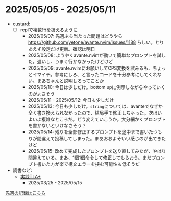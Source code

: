 # 2025/05/05 - 2025/05/11

- custard:
    - [ ] replで複数行を扱えるように
        - 2025/05/07: 先週ぶち当たった問題はどうやら <https://github.com/yetone/avante.nvim/issues/1188> らしい。とりあえず設定だけ更新。確認は明日
        - 2025/05/08: ようやくavante.nvimが動いて簡単なプロンプトを試した。遅いし、うまく行かなかったけどけど
        - 2025/05/09: avante.nvimにお願いしてCPS変換を試みるも、ちょっとイマイチ。参考にしろ、と言ったコードを十分参考にしてくれない。まあちゃんと説明しろってことか
        - 2025/05/10: 今日は少しだけ。bottom upに例示しながらやっていくのがよさそう
        - 2025/05/11 - 2025/05/12: 今日も少しだけ
        - 2025/05/13: 今日も少しだけ。`string`については、avanteでなぜか全く書き換えられなかったので、結局手で修正しちゃった。次はいよいよ複雑なところだ。どう変えていこうか。大分細かくプロンプトを書かないといけなさそう？
        - 2025/05/14: 残りを全部修正するプロンプトを途中まで書いたつもりが間違えて投稿してしまった。まあおおよそいい感じのが出てきたけど
        - 2025/05/15: 改めて完成したプロンプトを送り直してみたが、やはり間違えている。まあ、1個1個命令して修正してもらおう。まだプロンプト書いた方が楽で構文エラーを挟む可能性も低そうだ
- 読書など:
    - [実践TLA+](https://www.shoeisha.co.jp/book/detail/9784798169163)
        - 2025/03/25 - 2025/05/15

[先週の記録はこちら](https://github.com/igrep/daily-commits/blob/4ac9fda4eb2a4eef715cc41e607b629bed85ab26/yesterday.md)

